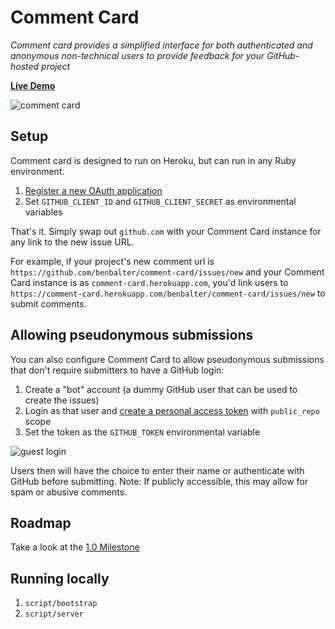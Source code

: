 # Comment Card

*Comment card provides a simplified interface for both authenticated and anonymous non-technical users to provide feedback for your GitHub-hosted project*

**[Live Demo](#)**

![comment card](https://cloud.githubusercontent.com/assets/282759/3349920/a7283a1c-f982-11e3-8a92-5fa7c291bf44.png)

## Setup

Comment card is designed to run on Heroku, but can run in any Ruby environment.

1. [Register a new OAuth application](https://github.com/settings/applications/new)
2. Set `GITHUB_CLIENT_ID` and `GITHUB_CLIENT_SECRET` as environmental variables

That's it. Simply swap out `github.com` with your Comment Card instance for any link to the new issue URL.

For example, if your project's new comment url is `https://github.com/benbalter/comment-card/issues/new` and your Comment Card instance is as `comment-card.herokuapp.com`, you'd link users to `https://comment-card.herokuapp.com/benbalter/comment-card/issues/new` to submit comments.

## Allowing pseudonymous submissions

You can also configure Comment Card to allow pseudonymous submissions that don't require submitters to have a GitHub login:

1. Create a "bot" account (a dummy GitHub user that can be used to create the issues)
2. Login as that user and [create a personal access token](https://github.com/settings/tokens/new) with `public_repo` scope
3. Set the token as the `GITHUB_TOKEN` environmental variable

![guest login](https://cloud.githubusercontent.com/assets/282759/3349921/a8bc334c-f982-11e3-9b1b-7e691a2216b6.png)

Users then will have the choice to enter their name or authenticate with GitHub before submitting. Note: If publicly accessible, this may allow for spam or abusive comments.

## Roadmap

Take a look at the [1.0 Milestone](https://github.com/benbalter/comment-card/issues?milestone=2&state=open)

## Running locally

1. `script/bootstrap`
2. `script/server`
